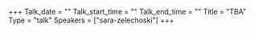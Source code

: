+++
Talk_date = ""
Talk_start_time = ""
Talk_end_time = ""
Title = "TBA"
Type = "talk"
Speakers = ["sara-zelechoski"]
+++
